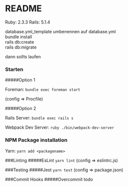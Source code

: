# README

Ruby: 2.3.3
Rails: 5.1.4

database.yml_template umbenennen auf database.yml <br>
bundle install<br>
rails db:create<br>
rails db:migrate<br>

dann sollts laufen

### Starten

#####Option 1

Foreman: ``bundle exec foreman start``

(config => Procfile)

#####Option 2

Rails Server: ``bundle exec rails s``

Webpack Dev Server: ``ruby ./bin/webpack-dev-server``

### NPM Package installation

Yarn: ``yarn add <packagename>``

###Linting
#####EsLint
``yarn lint``
(config => eslintrc.js)

###Testing
#####Jest
``yarn test``
(config => package.json)

###Commit Hooks
#####Overcommit
todo